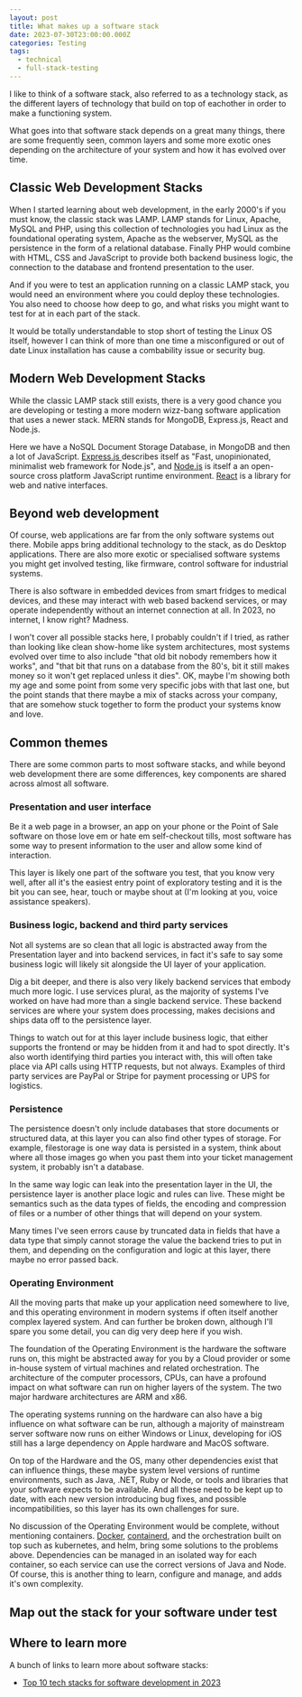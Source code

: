 ```yaml
---
layout: post
title: What makes up a software stack
date: 2023-07-30T23:00:00.000Z
categories: Testing
tags:
  - technical
  - full-stack-testing
---
```


I like to think of a software stack, also referred to as a technology stack, as the different layers of technology that build on top of eachother in order to make a functioning system.

What goes into that software stack depends on a great many things, there are some frequently seen, common layers and some more exotic ones depending on the architecture of your system and how it has evolved over time.

## Classic Web Development Stacks

When I started learning about web development, in the early 2000's if you must know, the classic stack was LAMP. LAMP stands for Linux, Apache, MySQL and PHP, using this collection of technologies you had Linux as the foundational operating system, Apache as the webserver, MySQL as the persistence in the form of a relational database. Finally PHP would combine with HTML, CSS and JavaScript to provide both backend business logic, the connection to the database and frontend presentation to the user.

And if you were to test an application running on a classic LAMP stack, you would need an environment where you could deploy these technologies. You also need to choose how deep to go, and what risks you might want to test for at in each part of the stack.

It would be totally understandable to stop short of testing the Linux OS itself, however I can think of more than one time a misconfigured or out of date Linux installation has cause a combability issue or security bug.

## Modern Web Development Stacks

While the classic LAMP stack still exists, there is a very good chance you are developing or testing a more modern wizz-bang software application that uses a newer stack. MERN stands for MongoDB, Express.js, React and Node.js.

Here we have a NoSQL Document Storage Database, in MongoDB and then a lot of JavaScript. [Express.js ](https://expressjs.com/ "Express.js")describes itself as "Fast, unopinionated, minimalist web framework for Node.js", and [Node.js](https://nodejs.org/ "Node.js") is itself a an open-source cross platform JavaScript runtime environment. [React](https://react.dev/) is a library for web and native interfaces.

## Beyond web development

Of course, web applications are far from the only software systems out there. Mobile apps bring additional technology to the stack, as do Desktop applications. There are also more exotic or specialised software systems you might get involved testing, like firmware, control software for industrial systems.

There is also software in embedded devices from smart fridges to medical devices, and these may interact with web based backend services, or may operate independently without an internet connection at all. In 2023, no internet, I know right? Madness.

I won't cover all possible stacks here, I probably couldn't if I tried, as rather than looking like clean show-home like system architectures, most systems evolved over time to also include "that old bit nobody remembers how it works", and "that bit that runs on a database from the 80's, bit it still makes money so it won't get replaced unless it dies". OK, maybe I'm showing both my age and some point from some very specific jobs with that last one, but the point stands that there maybe a mix of stacks across your company, that are somehow stuck together to form the product your systems know and love.

## Common themes

There are some common parts to most software stacks, and while beyond web development there are some differences, key components are shared across almost all software.

### Presentation and user interface

Be it a web page in a browser, an app on your phone or the Point of Sale software on those love em or hate em self-checkout tills, most software has some way to present information to the user and allow some kind of interaction.

This layer is likely one part of the software you test, that you know very well, after all it's the easiest entry point of exploratory testing and it is the bit you can see, hear, touch or maybe shout at (I'm looking at you, voice assistance speakers).

### Business logic, backend and third party services

Not all systems are so clean that all logic is abstracted away from the Presentation layer and into backend services, in fact it's safe to say some business logic will likely sit alongside the UI layer of your application.

Dig a bit deeper, and there is also very likely backend services that embody much more logic. I use services plural, as the majority of systems I've worked on have had more than a single backend service. These backend services are where your system does processing, makes decisions and ships data off to the persistence layer.

Things to watch out for at this layer include business logic, that either supports the frontend or may be hidden from it and had to spot directly. It's also worth identifying third parties you interact with, this will often take place via API calls using HTTP requests, but not always. Examples of third party services are PayPal or Stripe for payment processing or UPS for logistics.

### Persistence

The persistence doesn't only include databases that store documents or structured data, at this layer you can also find other types of storage. For example, filestorage is one way data is persisted in a system, think about where all those images go when you past them into your ticket management system, it probably isn't a database.

In the same way logic can leak into the presentation layer in the UI, the persistence layer is another place logic and rules can live. These might be semantics such as the data types of fields, the encoding and compression of files or a number of other things that will depend on your system.

Many times I've seen errors cause by truncated data in fields that have a data type that simply cannot storage the value the backend tries to put in them, and depending on the configuration and logic at this layer, there maybe no error passed back.

### Operating Environment

All the moving parts that make up your application need somewhere to live, and this operating environment in modern systems if often itself another complex layered system. And can further be broken down, although I'll spare you some detail, you can dig very deep here if you wish.

The foundation of the Operating Environment is the hardware the software runs on, this might be abstracted away for you by a Cloud provider or some in-house system of virtual machines and related orchestration. The architecture of the computer processors, CPUs, can have a profound impact on what software can run on higher layers of the system. The two major hardware architectures are ARM and x86.

The operating systems running on the hardware can also have a big influence on what software can be run, although a majority of mainstream server software now runs on either Windows or Linux, developing for iOS still has a large dependency on Apple hardware and MacOS software.

On top of the Hardware and the OS, many other dependencies exist that can influence things, these maybe system level versions of runtime environments, such as Java, .NET, Ruby or Node, or tools and libraries that your software expects to be available. And all these need to be kept up to date, with each new version introducing bug fixes, and possible incompatibilities, so this layer has its own challenges for sure.

No discussion of the Operating Environment would be complete, without mentioning containers. [Docker](https://www.docker.com/), [containerd](https://containerd.io/), and the orchestration built on top such as kubernetes, and helm, bring some solutions to the problems above. Dependencies can be managed in an isolated way for each container, so each service can use the correct versions of Java and Node. Of course, this is another thing to learn, configure and manage, and adds it's own complexity.

## Map out the stack for your software under test

## Where to learn more

A bunch of links to learn more about software stacks:

* [Top 10 tech stacks for software development in 2023](https://www.imaginarycloud.com/blog/tech-stack-software-development/ "Top 10 tech stacks for software development in 2023")
